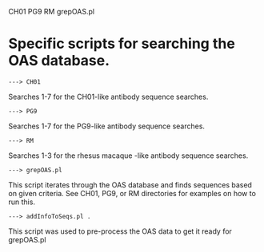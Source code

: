 CH01       PG9        RM         grepOAS.pl

# Specific scripts for searching the OAS database.

	---> CH01

Searches 1-7 for the CH01-like antibody sequence searches.

	---> PG9

Searches 1-7 for the PG9-like antibody sequence searches.

	---> RM

Searches 1-3 for the rhesus macaque -like antibody sequence searches. 

	---> grepOAS.pl

This script iterates through the OAS database and finds sequences based on given criteria. See CH01, PG9, or RM directories for examples on how to run this.

	---> addInfoToSeqs.pl .

This script was used to pre-process the OAS data to get it ready for grepOAS.pl 

